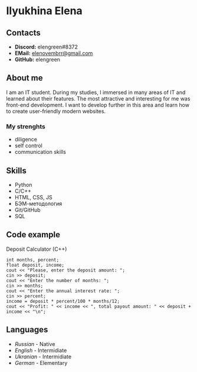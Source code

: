 # **Ilyukhina Elena**

## **Contacts**
* **Discord:** elengreen#8372
* **EMail:** elenovembrr@gmail.com
* **GitHub:** elengreen

## **About me**
I am an IT student. During my studies, I immersed in many areas of IT and learned about their features. The most attractive and interesting for me was front-end development. I want to develop further in this area and learn how to create user-friendly modern websites.

### **My strenghts**

- diligence
- self control
- communication skills

## **Skills**
* Python
* C/C++
* HTML, CSS, JS
* БЭМ-методология
* Git/GitHub
* SQL

## **Code example**
Deposit Calculator (C++)

    int months, percent;
	float deposit, income;
	cout << "Please, enter the deposit amount: ";
	cin >> deposit;
	cout << "Enter the number of months: ";
	cin >> months;
	cout << "Enter the annual interest rate: ";
	cin >> percent;
	income = deposit * percent/100 * months/12;
	cout << "Profit: " << income << ", total payout amount: " << deposit + income << "\n";
	
## **Languages**
 * *Russian* - Native
 * *English* - Intermidiate
 * *Ukranian* - Intermidiate
 * *German* - Elementary
